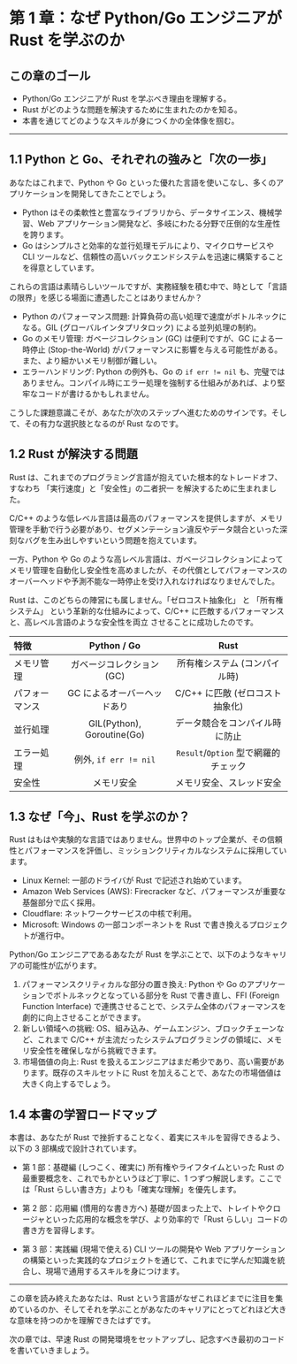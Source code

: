# 第 1 章：なぜ Python/Go エンジニアが Rust を学ぶのか

## この章のゴール
- Python/Go エンジニアが Rust を学ぶべき理由を理解する。
- Rust がどのような問題を解決するために生まれたのかを知る。
- 本書を通じてどのようなスキルが身につくかの全体像を掴む。

---

## 1.1 Python と Go、それぞれの強みと「次の一歩」

あなたはこれまで、Python や Go といった優れた言語を使いこなし、多くのアプリケーションを開発してきたことでしょう。

- Python はその柔軟性と豊富なライブラリから、データサイエンス、機械学習、Web アプリケーション開発など、多岐にわたる分野で圧倒的な生産性を誇ります。
- Go はシンプルさと効率的な並行処理モデルにより、マイクロサービスや CLI ツールなど、信頼性の高いバックエンドシステムを迅速に構築することを得意としています。

これらの言語は素晴らしいツールですが、実務経験を積む中で、時として「言語の限界」を感じる場面に遭遇したことはありませんか？

- Python のパフォーマンス問題: 計算負荷の高い処理で速度がボトルネックになる。GIL (グローバルインタプリタロック) による並列処理の制約。
- Go のメモリ管理: ガベージコレクション (GC) は便利ですが、GC による一時停止 (Stop-the-World) がパフォーマンスに影響を与える可能性がある。また、より細かいメモリ制御が難しい。
- エラーハンドリング: Python の例外も、Go の `if err != nil` も、完璧ではありません。コンパイル時にエラー処理を強制する仕組みがあれば、より堅牢なコードが書けるかもしれません。

こうした課題意識こそが、あなたが次のステップへ進むためのサインです。そして、その有力な選択肢となるのが Rust なのです。

## 1.2 Rust が解決する問題

Rust は、これまでのプログラミング言語が抱えていた根本的なトレードオフ、すなわち 「実行速度」と「安全性」の二者択一 を解決するために生まれました。

C/C++ のような低レベル言語は最高のパフォーマンスを提供しますが、メモリ管理を手動で行う必要があり、セグメンテーション違反やデータ競合といった深刻なバグを生み出しやすいという問題を抱えています。

一方、Python や Go のような高レベル言語は、ガベージコレクションによってメモリ管理を自動化し安全性を高めましたが、その代償としてパフォーマンスのオーバーヘッドや予測不能な一時停止を受け入れなければなりませんでした。

Rust は、このどちらの陣営にも属しません。「ゼロコスト抽象化」 と 「所有権システム」 という革新的な仕組みによって、C/C++ に匹敵するパフォーマンスと、高レベル言語のような安全性を両立 させることに成功したのです。

| 特徴 | Python / Go | Rust |
|:---|:---:|:---:|
| メモリ管理 | ガベージコレクション (GC) | 所有権システム (コンパイル時) |
| パフォーマンス | GC によるオーバーヘッドあり | C/C++ に匹敵 (ゼロコスト抽象化) |
| 並行処理 | GIL(Python), Goroutine(Go) | データ競合をコンパイル時に防止 |
| エラー処理 | 例外, `if err != nil` | `Result`/`Option` 型で網羅的チェック |
| 安全性 | メモリ安全 | メモリ安全、スレッド安全 |

## 1.3 なぜ「今」、Rust を学ぶのか？

Rust はもはや実験的な言語ではありません。世界中のトップ企業が、その信頼性とパフォーマンスを評価し、ミッションクリティカルなシステムに採用しています。

- Linux Kernel: 一部のドライバが Rust で記述され始めています。
- Amazon Web Services (AWS): Firecracker など、パフォーマンスが重要な基盤部分で広く採用。
- Cloudflare: ネットワークサービスの中核で利用。
- Microsoft: Windows の一部コンポーネントを Rust で書き換えるプロジェクトが進行中。

Python/Go エンジニアであるあなたが Rust を学ぶことで、以下のようなキャリアの可能性が広がります。

1.  パフォーマンスクリティカルな部分の置き換え: Python や Go のアプリケーションでボトルネックとなっている部分を Rust で書き直し、FFI (Foreign Function Interface) で連携させることで、システム全体のパフォーマンスを劇的に向上させることができます。
2.  新しい領域への挑戦: OS、組み込み、ゲームエンジン、ブロックチェーンなど、これまで C/C++ が主流だったシステムプログラミングの領域に、メモリ安全性を確保しながら挑戦できます。
3.  市場価値の向上: Rust を扱えるエンジニアはまだ希少であり、高い需要があります。既存のスキルセットに Rust を加えることで、あなたの市場価値は大きく向上するでしょう。

## 1.4 本書の学習ロードマップ

本書は、あなたが Rust で挫折することなく、着実にスキルを習得できるよう、以下の 3 部構成で設計されています。

- 第 1 部：基礎編 (しつこく、確実に)
  所有権やライフタイムといった Rust の最重要概念を、これでもかというほど丁寧に、1 つずつ解説します。ここでは「Rust らしい書き方」よりも「確実な理解」を優先します。

- 第 2 部：応用編 (慣用的な書き方へ)
  基礎が固まった上で、トレイトやクロージャといった応用的な概念を学び、より効率的で「Rust らしい」コードの書き方を習得します。

- 第 3 部：実践編 (現場で使える)
  CLI ツールの開発や Web アプリケーションの構築といった実践的なプロジェクトを通じて、これまでに学んだ知識を統合し、現場で通用するスキルを身につけます。

---

この章を読み終えたあなたは、Rust という言語がなぜこれほどまでに注目を集めているのか、そしてそれを学ぶことがあなたのキャリアにとってどれほど大きな意味を持つのかを理解できたはずです。

次の章では、早速 Rust の開発環境をセットアップし、記念すべき最初のコードを書いていきましょう。
